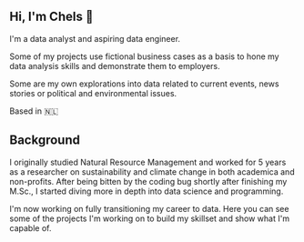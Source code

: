 ## Hi, I'm Chels 👋
I'm a data analyst and aspiring data engineer. 

Some of my projects use fictional business cases as a basis to hone my data analysis skills and demonstrate them to employers.

Some are my own explorations into data related to current events, news stories or political and environmental issues.

Based in 🇳🇱

## Background
I originally studied Natural Resource Management and worked for 5 years as a researcher on sustainability and climate change in both academica and non-profits. After being bitten by the coding bug shortly after finishing my M.Sc., I started diving more in depth into data science and programming.

I'm now working on fully transitioning my career to data. Here you can see some of the projects I'm working on to build my skillset and show what I'm capable of.


